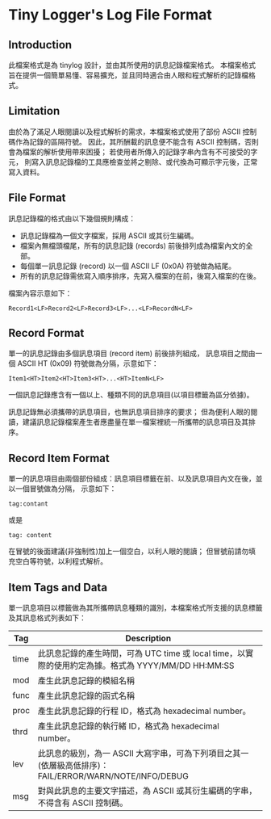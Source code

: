 Tiny Logger's Log File Format
=============================


## Introduction ##

此檔案格式是為 tinylog 設計，並由其所使用的訊息記錄檔案格式。
本檔案格式旨在提供一個簡單易懂、容易擴充，並且同時適合由人眼和程式解析的記錄檔格式。


## Limitation ##

由於為了滿足人眼閱讀以及程式解析的需求，本檔案格式使用了部份 ASCII 控制碼作為記錄的區隔符號。
因此，其所酬載的訊息便不能含有 ASCII 控制碼，否則會為檔案的解析使用帶來困擾；
若使用者所傳入的記錄字串內含有不可接受的字元，
則寫入訊息記錄檔的工具應檢查並將之剔除、或代換為可顯示字元後，正常寫入資料。


## File Format ##

訊息記錄檔的格式由以下幾個規則構成：

* 訊息記錄檔為一個文字檔案，採用 ASCII 或其衍生編碼。
* 檔案內無檔頭檔尾，所有的訊息記錄 (records) 前後排列成為檔案內文的全部。
* 每個單一訊息記錄 (record) 以一個 ASCII LF (0x0A) 符號做為結尾。
* 所有的訊息記錄需依寫入順序排序，先寫入檔案的在前，後寫入檔案的在後。

檔案內容示意如下：

    Record1<LF>Record2<LF>Record3<LF>...<LF>RecordN<LF>


## Record Format ##

單一的訊息記錄由多個訊息項目 (record item) 前後排列組成，
訊息項目之間由一個 ASCII HT (0x09) 符號做為分隔，示意如下：

    Item1<HT>Item2<HT>Item3<HT>...<HT>ItemN<LF>

一個訊息記錄應含有一個以上、種類不同的訊息項目(以項目標籤為區分依據)。

訊息記錄無必須攜帶的訊息項目，也無訊息項目排序的要求；
但為便利人眼的閱讀，建議訊息記錄檔案產生者應盡量在單一檔案裡統一所攜帶的訊息項目及其排序。


## Record Item Format ##

單一的訊息項目由兩個部份組成：訊息項目標籤在前、以及訊息項目內文在後，並以一個冒號做為分隔，
示意如下：

    tag:contant

或是

    tag: content

在冒號的後面建議(非強制性)加上一個空白，以利人眼的閱讀；
但冒號前請勿填充空白等符號，以利程式解析。


## Item Tags and Data

單一訊息項目以標籤做為其所攜帶訊息種類的識別，本檔案格式所支援的訊息標籤及其訊息格式列表如下：

| Tag  | Description |
|------|-------------|
| time | 此訊息記錄的產生時間，可為 UTC time 或 local time，以實際的使用約定為據。格式為 YYYY/MM/DD HH:MM:SS |
| mod  | 產生此訊息記錄的模組名稱 |
| func | 產生此訊息記錄的函式名稱 |
| proc | 產生此訊息記錄的行程 ID，格式為 hexadecimal number。 |
| thrd | 產生此訊息記錄的執行緒 ID，格式為 hexadecimal number。 |
| lev  | 此訊息的級別，為一 ASCII 大寫字串，可為下列項目之其一(依層級高低排序)：FAIL/ERROR/WARN/NOTE/INFO/DEBUG |
| msg  | 對與此訊息的主要文字描述，為 ASCII 或其衍生編碼的字串，不得含有 ASCII 控制碼。 |
